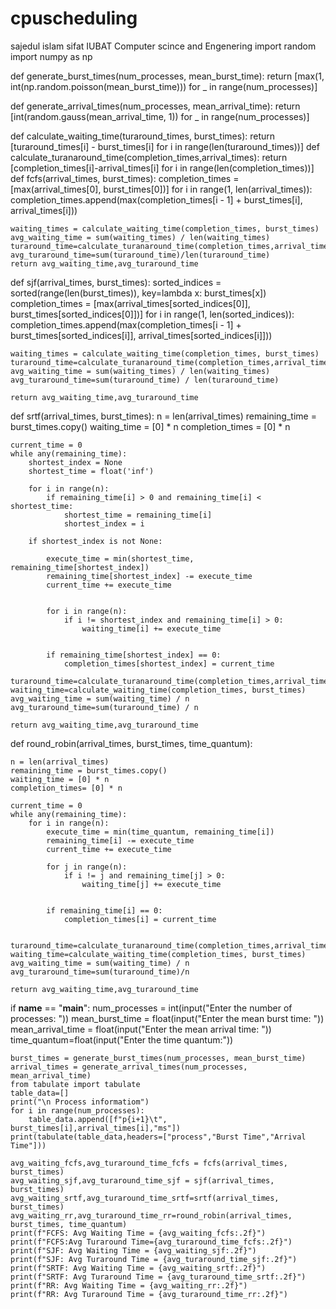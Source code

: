 # cpuscheduling
sajedul islam sifat
IUBAT
Computer scince and Engenering
import random
import numpy as np

def generate_burst_times(num_processes, mean_burst_time):
    return [max(1, int(np.random.poisson(mean_burst_time))) for _ in range(num_processes)]

def generate_arrival_times(num_processes, mean_arrival_time):
    return [int(random.gauss(mean_arrival_time, 1)) for _ in range(num_processes)]

def calculate_waiting_time(turaround_times, burst_times):
    return [turaround_times[i] - burst_times[i] for i in range(len(turaround_times))]
def calculate_turanaround_time(completion_times,arrival_times):
    return [completion_times[i]-arrival_times[i] for i in range(len(completion_times))]
def fcfs(arrival_times, burst_times):
    completion_times = [max(arrival_times[0], burst_times[0])]
    for i in range(1, len(arrival_times)):
        completion_times.append(max(completion_times[i - 1] + burst_times[i], arrival_times[i]))
 
    waiting_times = calculate_waiting_time(completion_times, burst_times)
    avg_waiting_time = sum(waiting_times) / len(waiting_times) 
    turaround_time=calculate_turanaround_time(completion_times,arrival_times)
    avg_turaround_time=sum(turaround_time)/len(turaround_time)
    return avg_waiting_time,avg_turaround_time

def sjf(arrival_times, burst_times):
    sorted_indices = sorted(range(len(burst_times)), key=lambda x: burst_times[x])
    completion_times = [max(arrival_times[sorted_indices[0]], burst_times[sorted_indices[0]])]
    for i in range(1, len(sorted_indices)):
        completion_times.append(max(completion_times[i - 1] + burst_times[sorted_indices[i]], arrival_times[sorted_indices[i]]))

    waiting_times = calculate_waiting_time(completion_times, burst_times)
    turaround_time=calculate_turanaround_time(completion_times,arrival_times)
    avg_waiting_time = sum(waiting_times) / len(waiting_times)
    avg_turaround_time=sum(turaround_time) / len(turaround_time)
   
    return avg_waiting_time,avg_turaround_time

def srtf(arrival_times, burst_times):
    n = len(arrival_times)
    remaining_time = burst_times.copy()
    waiting_time = [0] * n
    completion_times = [0] * n

    current_time = 0
    while any(remaining_time):
        shortest_index = None
        shortest_time = float('inf')

        for i in range(n):
            if remaining_time[i] > 0 and remaining_time[i] < shortest_time:
                shortest_time = remaining_time[i]
                shortest_index = i

        if shortest_index is not None:
           
            execute_time = min(shortest_time, remaining_time[shortest_index])
            remaining_time[shortest_index] -= execute_time
            current_time += execute_time

            
            for i in range(n):
                if i != shortest_index and remaining_time[i] > 0:
                    waiting_time[i] += execute_time

            
            if remaining_time[shortest_index] == 0:
                completion_times[shortest_index] = current_time
               
    turaround_time=calculate_turanaround_time(completion_times,arrival_times)
    waiting_time=calculate_waiting_time(completion_times, burst_times)
    avg_waiting_time = sum(waiting_time) / n
    avg_turaround_time=sum(turaround_time) / n

    return avg_waiting_time,avg_turaround_time

def round_robin(arrival_times, burst_times, time_quantum):
    
    n = len(arrival_times)
    remaining_time = burst_times.copy()
    waiting_time = [0] * n
    completion_times= [0] * n

    current_time = 0
    while any(remaining_time):
        for i in range(n):
            execute_time = min(time_quantum, remaining_time[i])
            remaining_time[i] -= execute_time
            current_time += execute_time

            for j in range(n):
                if i != j and remaining_time[j] > 0:
                    waiting_time[j] += execute_time

            
            if remaining_time[i] == 0:
                completion_times[i] = current_time
    

    turaround_time=calculate_turanaround_time(completion_times,arrival_times)
    waiting_time=calculate_waiting_time(completion_times, burst_times)
    avg_waiting_time = sum(waiting_time) / n
    avg_turaround_time=sum(turaround_time)/n

    return avg_waiting_time,avg_turaround_time
if __name__ == "__main__":
    num_processes = int(input("Enter the number of processes: "))
    mean_burst_time = float(input("Enter the mean burst time: "))
    mean_arrival_time = float(input("Enter the mean arrival time: "))
    time_quantum=float(input("Enter the time quantum:"))

    burst_times = generate_burst_times(num_processes, mean_burst_time)
    arrival_times = generate_arrival_times(num_processes, mean_arrival_time)
    from tabulate import tabulate
    table_data=[]
    print("\n Process informatiom")
    for i in range(num_processes):
        table_data.append([f"p{i+1}\t", burst_times[i],arrival_times[i],"ms"])
    print(tabulate(table_data,headers=["process","Burst Time","Arrival Time"]))
   
    avg_waiting_fcfs,avg_turaround_time_fcfs = fcfs(arrival_times, burst_times)
    avg_waiting_sjf,avg_turaround_time_sjf = sjf(arrival_times, burst_times)
    avg_waiting_srtf,avg_turaround_time_srtf=srtf(arrival_times, burst_times)
    avg_waiting_rr,avg_turaround_time_rr=round_robin(arrival_times, burst_times, time_quantum)
    print(f"FCFS: Avg Waiting Time = {avg_waiting_fcfs:.2f}")
    print(f"FCFS:Avg Turaround Time={avg_turaround_time_fcfs:.2f}")
    print(f"SJF: Avg Waiting Time = {avg_waiting_sjf:.2f}")
    print(f"SJF: Avg Turaround Time = {avg_turaround_time_sjf:.2f}")
    print(f"SRTF: Avg Waiting Time = {avg_waiting_srtf:.2f}")
    print(f"SRTF: Avg Turaround Time = {avg_turaround_time_srtf:.2f}")
    print(f"RR: Avg Waiting Time = {avg_waiting_rr:.2f}")
    print(f"RR: Avg Turaround Time = {avg_turaround_time_rr:.2f}")
     
    
    
